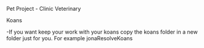 Pet Project - Clinic Veterinary

Koans

-If you want keep your work with your koans copy the koans folder in a new folder just for you. For example jonaResolveKoans